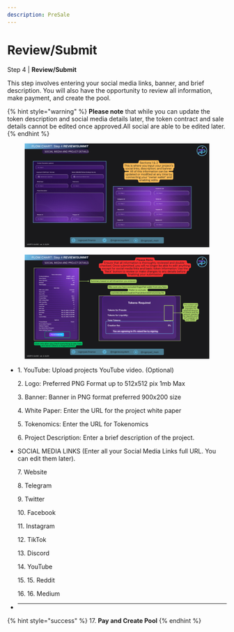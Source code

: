 ```yaml
---
description: PreSale
---
```


# Review/Submit

Step 4 | **Review/Submit**

This step involves entering your social media links, banner, and brief description. You will also have the opportunity to review all information, make payment, and create the pool.

{% hint style="warning" %}
**Please note** that while you can update the token description and social media details later, the token contract and sale details cannot be edited once approved.All social are able to be edited later.
{% endhint %}

<figure><img src="../../.gitbook/assets/Step 4 - Social Media.png" alt=""><figcaption></figcaption></figure>

<figure><img src="../../.gitbook/assets/Step 4 - FInal Review.png" alt=""><figcaption></figcaption></figure>

-   1\.      YouTube:          Upload projects YouTube video. (Optional)

    2\.     Logo:                Preferred PNG Format up to 512x512 pix 1mb Max

    3\.     Banner:            Banner in PNG format preferred 900x200 size

    4\.     White Paper:  Enter the URL for the project white paper

    5\.     Tokenomics:   Enter the URL for Tokenomics

    6\.     Project Description:  Enter a brief description of the project.
-   SOCIAL MEDIA LINKS (Enter all your Social Media Links full URL.  You can edit them later).

    7\.      Website

    8\.     Telegram

    9\.     Twitter

    10\.     Facebook

    11\.     Instagram

    12\.     TikTok

    13\.     Discord

    14\.     YouTube

    15\.     15. Reddit

    16\.  16. Medium
- ***

{% hint style="success" %}
17. **Pay and Create Pool**
{% endhint %}
